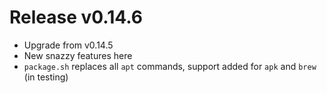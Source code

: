 # Release v0.14.6

- Upgrade from v0.14.5
- New snazzy features here
- `package.sh` replaces all `apt` commands, support added for `apk` and `brew` (in testing)
